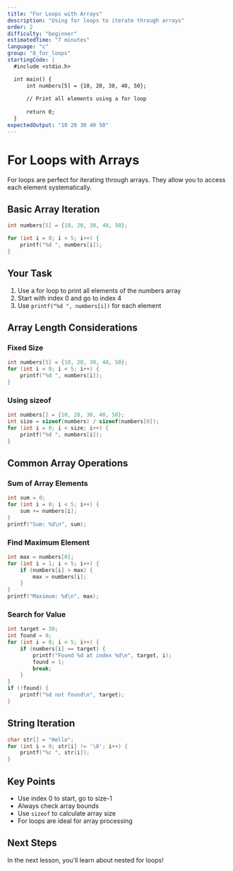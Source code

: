 ```yaml
---
title: "For Loops with Arrays"
description: "Using for loops to iterate through arrays"
order: 2
difficulty: "beginner"
estimatedTime: "7 minutes"
language: "c"
group: "8_for_loops"
startingCode: |
  #include <stdio.h>

  int main() {
      int numbers[5] = {10, 20, 30, 40, 50};
      
      // Print all elements using a for loop
      
      return 0;
  }
expectedOutput: "10 20 30 40 50"
---
```


# For Loops with Arrays

For loops are perfect for iterating through arrays. They allow you to access each element systematically.

## Basic Array Iteration

```c
int numbers[5] = {10, 20, 30, 40, 50};

for (int i = 0; i < 5; i++) {
    printf("%d ", numbers[i]);
}
```

## Your Task

1. Use a for loop to print all elements of the numbers array
2. Start with index 0 and go to index 4
3. Use `printf("%d ", numbers[i])` for each element

## Array Length Considerations

### Fixed Size

```c
int numbers[5] = {10, 20, 30, 40, 50};
for (int i = 0; i < 5; i++) {
    printf("%d ", numbers[i]);
}
```

### Using sizeof

```c
int numbers[] = {10, 20, 30, 40, 50};
int size = sizeof(numbers) / sizeof(numbers[0]);
for (int i = 0; i < size; i++) {
    printf("%d ", numbers[i]);
}
```

## Common Array Operations

### Sum of Array Elements

```c
int sum = 0;
for (int i = 0; i < 5; i++) {
    sum += numbers[i];
}
printf("Sum: %d\n", sum);
```

### Find Maximum Element

```c
int max = numbers[0];
for (int i = 1; i < 5; i++) {
    if (numbers[i] > max) {
        max = numbers[i];
    }
}
printf("Maximum: %d\n", max);
```

### Search for Value

```c
int target = 30;
int found = 0;
for (int i = 0; i < 5; i++) {
    if (numbers[i] == target) {
        printf("Found %d at index %d\n", target, i);
        found = 1;
        break;
    }
}
if (!found) {
    printf("%d not found\n", target);
}
```

## String Iteration

```c
char str[] = "Hello";
for (int i = 0; str[i] != '\0'; i++) {
    printf("%c ", str[i]);
}
```

## Key Points

- Use index 0 to start, go to size-1
- Always check array bounds
- Use `sizeof` to calculate array size
- For loops are ideal for array processing

## Next Steps

In the next lesson, you'll learn about nested for loops!
